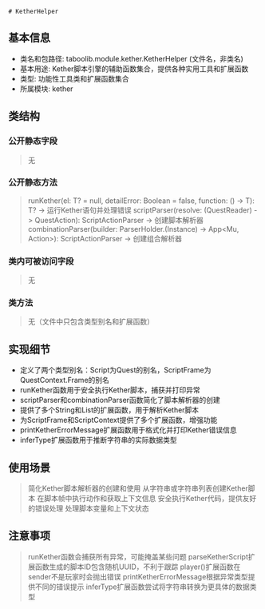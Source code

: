     # KetherHelper

## 基本信息
- 类名和包路径: taboolib.module.kether.KetherHelper (文件名，非类名)
- 基本用途: Kether脚本引擎的辅助函数集合，提供各种实用工具和扩展函数
- 类型: 功能性工具类和扩展函数集合
- 所属模块: kether

## 类结构
### 公开静态字段
> 无

### 公开静态方法
> runKether<T>(el: T? = null, detailError: Boolean = false, function: () -> T): T? -> 运行Kether语句并处理错误
> scriptParser<T>(resolve: (QuestReader) -> QuestAction<T>): ScriptActionParser<T> -> 创建脚本解析器
> combinationParser<T>(builder: ParserHolder.(Instance) -> App<Mu, Action<T>>): ScriptActionParser<T> -> 创建组合解析器

### 类内可被访问字段
> 无

### 类方法
> 无（文件中只包含类型别名和扩展函数）

## 实现细节
- 定义了两个类型别名：Script为Quest的别名，ScriptFrame为QuestContext.Frame的别名
- runKether函数用于安全执行Kether脚本，捕获并打印异常
- scriptParser和combinationParser函数简化了脚本解析器的创建
- 提供了多个String和List<String>的扩展函数，用于解析Kether脚本
- 为ScriptFrame和ScriptContext提供了多个扩展函数，增强功能
- printKetherErrorMessage扩展函数用于格式化并打印Kether错误信息
- inferType扩展函数用于推断字符串的实际数据类型

## 使用场景
> 简化Kether脚本解析器的创建和使用
> 从字符串或字符串列表创建Kether脚本
> 在脚本帧中执行动作和获取上下文信息
> 安全执行Kether代码，提供友好的错误处理
> 处理脚本变量和上下文状态

## 注意事项
> runKether函数会捕获所有异常，可能掩盖某些问题
> parseKetherScript扩展函数生成的脚本ID包含随机UUID，不利于跟踪
> player()扩展函数在sender不是玩家时会抛出错误
> printKetherErrorMessage根据异常类型提供不同的错误提示
> inferType扩展函数尝试将字符串转换为更具体的数据类型
